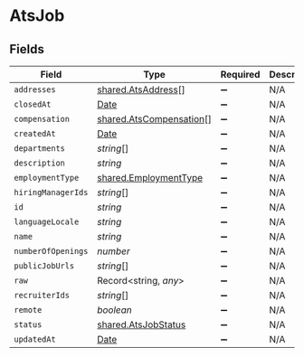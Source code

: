 # AtsJob


## Fields

| Field                                                                                         | Type                                                                                          | Required                                                                                      | Description                                                                                   |
| --------------------------------------------------------------------------------------------- | --------------------------------------------------------------------------------------------- | --------------------------------------------------------------------------------------------- | --------------------------------------------------------------------------------------------- |
| `addresses`                                                                                   | [shared.AtsAddress](../../../sdk/models/shared/atsaddress.md)[]                               | :heavy_minus_sign:                                                                            | N/A                                                                                           |
| `closedAt`                                                                                    | [Date](https://developer.mozilla.org/en-US/docs/Web/JavaScript/Reference/Global_Objects/Date) | :heavy_minus_sign:                                                                            | N/A                                                                                           |
| `compensation`                                                                                | [shared.AtsCompensation](../../../sdk/models/shared/atscompensation.md)[]                     | :heavy_minus_sign:                                                                            | N/A                                                                                           |
| `createdAt`                                                                                   | [Date](https://developer.mozilla.org/en-US/docs/Web/JavaScript/Reference/Global_Objects/Date) | :heavy_minus_sign:                                                                            | N/A                                                                                           |
| `departments`                                                                                 | *string*[]                                                                                    | :heavy_minus_sign:                                                                            | N/A                                                                                           |
| `description`                                                                                 | *string*                                                                                      | :heavy_minus_sign:                                                                            | N/A                                                                                           |
| `employmentType`                                                                              | [shared.EmploymentType](../../../sdk/models/shared/employmenttype.md)                         | :heavy_minus_sign:                                                                            | N/A                                                                                           |
| `hiringManagerIds`                                                                            | *string*[]                                                                                    | :heavy_minus_sign:                                                                            | N/A                                                                                           |
| `id`                                                                                          | *string*                                                                                      | :heavy_minus_sign:                                                                            | N/A                                                                                           |
| `languageLocale`                                                                              | *string*                                                                                      | :heavy_minus_sign:                                                                            | N/A                                                                                           |
| `name`                                                                                        | *string*                                                                                      | :heavy_minus_sign:                                                                            | N/A                                                                                           |
| `numberOfOpenings`                                                                            | *number*                                                                                      | :heavy_minus_sign:                                                                            | N/A                                                                                           |
| `publicJobUrls`                                                                               | *string*[]                                                                                    | :heavy_minus_sign:                                                                            | N/A                                                                                           |
| `raw`                                                                                         | Record<string, *any*>                                                                         | :heavy_minus_sign:                                                                            | N/A                                                                                           |
| `recruiterIds`                                                                                | *string*[]                                                                                    | :heavy_minus_sign:                                                                            | N/A                                                                                           |
| `remote`                                                                                      | *boolean*                                                                                     | :heavy_minus_sign:                                                                            | N/A                                                                                           |
| `status`                                                                                      | [shared.AtsJobStatus](../../../sdk/models/shared/atsjobstatus.md)                             | :heavy_minus_sign:                                                                            | N/A                                                                                           |
| `updatedAt`                                                                                   | [Date](https://developer.mozilla.org/en-US/docs/Web/JavaScript/Reference/Global_Objects/Date) | :heavy_minus_sign:                                                                            | N/A                                                                                           |